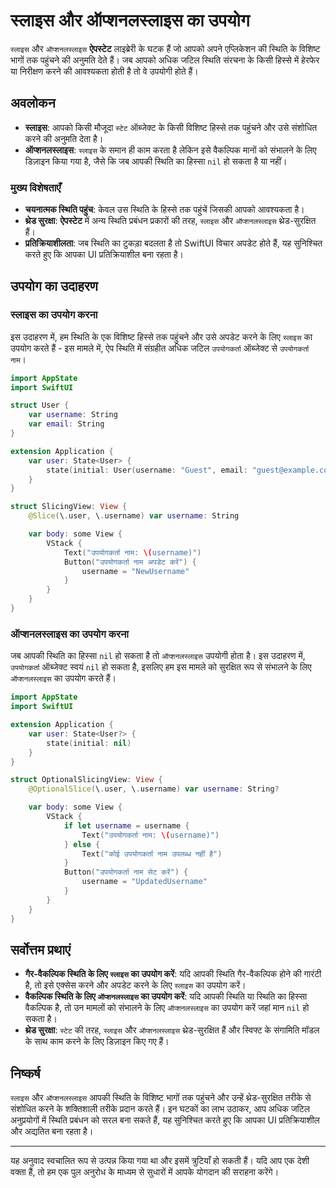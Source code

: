 # स्लाइस और ऑप्शनलस्लाइस का उपयोग

`स्लाइस` और `ऑप्शनलस्लाइस` **ऐपस्टेट** लाइब्रेरी के घटक हैं जो आपको अपने एप्लिकेशन की स्थिति के विशिष्ट भागों तक पहुंचने की अनुमति देते हैं। जब आपको अधिक जटिल स्थिति संरचना के किसी हिस्से में हेरफेर या निरीक्षण करने की आवश्यकता होती है तो वे उपयोगी होते हैं।

## अवलोकन

- **स्लाइस**: आपको किसी मौजूदा `स्टेट` ऑब्जेक्ट के किसी विशिष्ट हिस्से तक पहुंचने और उसे संशोधित करने की अनुमति देता है।
- **ऑप्शनलस्लाइस**: `स्लाइस` के समान ही काम करता है लेकिन इसे वैकल्पिक मानों को संभालने के लिए डिज़ाइन किया गया है, जैसे कि जब आपकी स्थिति का हिस्सा `nil` हो सकता है या नहीं।

### मुख्य विशेषताएँ

- **चयनात्मक स्थिति पहुंच**: केवल उस स्थिति के हिस्से तक पहुंचें जिसकी आपको आवश्यकता है।
- **थ्रेड सुरक्षा**: **ऐपस्टेट** में अन्य स्थिति प्रबंधन प्रकारों की तरह, `स्लाइस` और `ऑप्शनलस्लाइस` थ्रेड-सुरक्षित हैं।
- **प्रतिक्रियाशीलता**: जब स्थिति का टुकड़ा बदलता है तो SwiftUI विचार अपडेट होते हैं, यह सुनिश्चित करते हुए कि आपका UI प्रतिक्रियाशील बना रहता है।

## उपयोग का उदाहरण

### स्लाइस का उपयोग करना

इस उदाहरण में, हम स्थिति के एक विशिष्ट हिस्से तक पहुंचने और उसे अपडेट करने के लिए `स्लाइस` का उपयोग करते हैं - इस मामले में, ऐप स्थिति में संग्रहीत अधिक जटिल `उपयोगकर्ता` ऑब्जेक्ट से `उपयोगकर्ता नाम`।

```swift
import AppState
import SwiftUI

struct User {
    var username: String
    var email: String
}

extension Application {
    var user: State<User> {
        state(initial: User(username: "Guest", email: "guest@example.com"))
    }
}

struct SlicingView: View {
    @Slice(\.user, \.username) var username: String

    var body: some View {
        VStack {
            Text("उपयोगकर्ता नाम: \(username)")
            Button("उपयोगकर्ता नाम अपडेट करें") {
                username = "NewUsername"
            }
        }
    }
}
```

### ऑप्शनलस्लाइस का उपयोग करना

जब आपकी स्थिति का हिस्सा `nil` हो सकता है तो `ऑप्शनलस्लाइस` उपयोगी होता है। इस उदाहरण में, `उपयोगकर्ता` ऑब्जेक्ट स्वयं `nil` हो सकता है, इसलिए हम इस मामले को सुरक्षित रूप से संभालने के लिए `ऑप्शनलस्लाइस` का उपयोग करते हैं।

```swift
import AppState
import SwiftUI

extension Application {
    var user: State<User?> {
        state(initial: nil)
    }
}

struct OptionalSlicingView: View {
    @OptionalSlice(\.user, \.username) var username: String?

    var body: some View {
        VStack {
            if let username = username {
                Text("उपयोगकर्ता नाम: \(username)")
            } else {
                Text("कोई उपयोगकर्ता नाम उपलब्ध नहीं है")
            }
            Button("उपयोगकर्ता नाम सेट करें") {
                username = "UpdatedUsername"
            }
        }
    }
}
```

## सर्वोत्तम प्रथाएं

- **गैर-वैकल्पिक स्थिति के लिए `स्लाइस` का उपयोग करें**: यदि आपकी स्थिति गैर-वैकल्पिक होने की गारंटी है, तो इसे एक्सेस करने और अपडेट करने के लिए `स्लाइस` का उपयोग करें।
- **वैकल्पिक स्थिति के लिए `ऑप्शनलस्लाइस` का उपयोग करें**: यदि आपकी स्थिति या स्थिति का हिस्सा वैकल्पिक है, तो उन मामलों को संभालने के लिए `ऑप्शनलस्लाइस` का उपयोग करें जहां मान `nil` हो सकता है।
- **थ्रेड सुरक्षा**: `स्टेट` की तरह, `स्लाइस` और `ऑप्शनलस्लाइस` थ्रेड-सुरक्षित हैं और स्विफ्ट के संगामिति मॉडल के साथ काम करने के लिए डिज़ाइन किए गए हैं।

## निष्कर्ष

`स्लाइस` और `ऑप्शनलस्लाइस` आपकी स्थिति के विशिष्ट भागों तक पहुंचने और उन्हें थ्रेड-सुरक्षित तरीके से संशोधित करने के शक्तिशाली तरीके प्रदान करते हैं। इन घटकों का लाभ उठाकर, आप अधिक जटिल अनुप्रयोगों में स्थिति प्रबंधन को सरल बना सकते हैं, यह सुनिश्चित करते हुए कि आपका UI प्रतिक्रियाशील और अद्यतित बना रहता है।

---
यह अनुवाद स्वचालित रूप से उत्पन्न किया गया था और इसमें त्रुटियाँ हो सकती हैं। यदि आप एक देशी वक्ता हैं, तो हम एक पुल अनुरोध के माध्यम से सुधारों में आपके योगदान की सराहना करेंगे।

